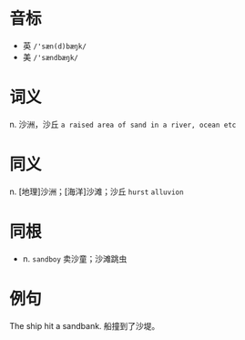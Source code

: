 # 音标

- 英 `/'sæn(d)bæŋk/`
- 美 `/'sændbæŋk/`

# 词义

n. 沙洲，沙丘
`a raised area of sand in a river, ocean etc`

# 同义

n. [地理]沙洲；[海洋]沙滩；沙丘
`hurst` `alluvion`

# 同根

- n. `sandboy` 卖沙童；沙滩跳虫

# 例句

The ship hit a sandbank.
船撞到了沙堤。


